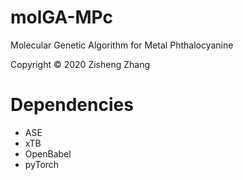 # molGA-MPc
Molecular Genetic Algorithm for Metal Phthalocyanine

Copyright © 2020 Zisheng Zhang

# Dependencies
- ASE
- xTB
- OpenBabel
- pyTorch


